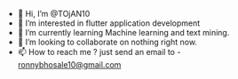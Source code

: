 - 👋 Hi, I’m @TOjAN10
- 👀 I’m interested in flutter application development
- 🌱 I’m currently learning  Machine learning and  text mining.
- 💞️ I’m looking to collaborate on nothing right now.
- 📫 How to reach me ? just send an email to - ronnybhosale10@gmail.com

<!---
TOjAN10/TOjAN10 is a ✨ special ✨ repository because its `README.md` (this file) appears on your GitHub profile.
You can click the Preview link to take a look at your changes.
--->
